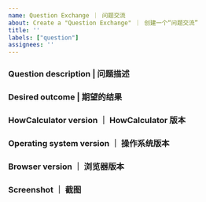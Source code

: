 ```yaml
---
name: Question Exchange ｜ 问题交流
about: Create a "Question Exchange" ｜ 创建一个“问题交流”
title: ''
labels: ["question"]
assignees: ''
---
```


<!-- Please fill in these questions. | 请填写以下这些问题。 -->

### Question description | 问题描述

### Desired outcome | 期望的结果

### HowCalculator version ｜ HowCalculator 版本

### Operating system version ｜ 操作系统版本

### Browser version ｜ 浏览器版本

### Screenshot ｜ 截图
